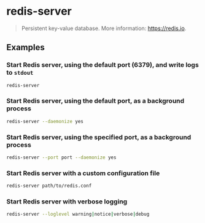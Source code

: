 # redis-server

> Persistent key-value database. More information: <https://redis.io>.

## Examples

### Start Redis server, using the default port (6379), and write logs to `stdout`

```bash
redis-server
```

### Start Redis server, using the default port, as a background process

```bash
redis-server --daemonize yes
```

### Start Redis server, using the specified port, as a background process

```bash
redis-server --port port --daemonize yes
```

### Start Redis server with a custom configuration file

```bash
redis-server path/to/redis.conf
```

### Start Redis server with verbose logging

```bash
redis-server --loglevel warning|notice|verbose|debug
```
